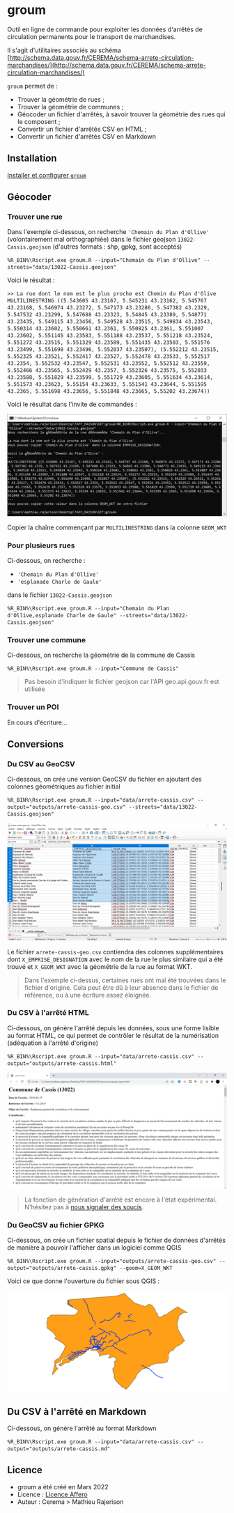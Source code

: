 # groum

Outil en ligne de commande pour exploiter les données d'arrêtés de circulation permanents pour le transport de marchandises.

Il s'agit d'utilitaires associés au schéma [http://schema.data.gouv.fr/CEREMA/schema-arrete-circulation-marchandises/](http://schema.data.gouv.fr/CEREMA/schema-arrete-circulation-marchandises/)

`groum` permet de :

- Trouver la géométrie de rues ;
- Trouver la géométrie de communes ;
- Géocoder un fichier d'arrêtés, à savoir trouver la géométrie des rues qui le composent ;
- Convertir un fichier d'arrêtés CSV en HTML ;
- Convertir un fichier d'arrêtés CSV en Markdown

## Installation
[Installer et configurer `groum`](INSTALL.md)

## Géocoder
### Trouver une rue
Dans l'exemple ci-dessous, on recherche `'Chemain du Plan d'Ollive'` (volontairement mal orthographiée) dans le fichier geojson `13022-Cassis.geojson` (d'autres formats : shp, gpkg, sont acceptés)

	%R_BIN%\Rscript.exe groum.R --input="Chemain du Plan d'Ollive" --streets="data/13022-Cassis.geojson"

Voici le résultat :

	>> La rue dont le nom est le plus proche est Chemin du Plan d'Olive
	MULTILINESTRING ((5.543605 43.23167, 5.545231 43.23162, 5.545767 43.23168, 5.546974 43.23272, 5.547173 43.23286, 5.547382 43.2329, 5.547532 43.23299, 5.547688 43.23323, 5.54845 43.23389, 5.548771 43.23435, 5.549115 43.23456, 5.549528 43.23515, 5.549834 43.23543, 5.550314 43.23602, 5.550661 43.2361, 5.550825 43.2361, 5.551007 43.23602, 5.551145 43.23583, 5.551188 43.23537, 5.551218 43.23524, 5.551272 43.23515, 5.551329 43.23509, 5.551435 43.23503, 5.551576 43.23499, 5.551698 43.23496, 5.552037 43.23507), (5.552212 43.23515, 5.552325 43.23521, 5.552417 43.23527, 5.552478 43.23533, 5.552517 43.2354, 5.552532 43.23547, 5.552531 43.23552, 5.552512 43.23559, 5.552466 43.23565, 5.552429 43.2357, 5.552326 43.23575, 5.552033 43.23588, 5.551829 43.23599, 5.551729 43.23605, 5.551634 43.23614, 5.551573 43.23623, 5.55154 43.23633, 5.551541 43.23644, 5.551595 43.2365, 5.551698 43.23656, 5.551848 43.23665, 5.55202 43.23674))

Voici le résultat dans l'invite de commandes :

![](files/geocode-single.png)

Copier la chaîne commençant par `MULTILINESTRING` dans la colonne `GEOM_WKT`

### Pour plusieurs rues
Ci-dessous, on recherche : 

- `'Chemain du Plan d'Ollive'`
- `'esplanade Charle de Gaule'`

dans le fichier `13022-Cassis.geojson`

	%R_BIN%\Rscript.exe groum.R --input="Chemain du Plan d'Ollive,esplanade Charle de Gaule" --streets="data/13022-Cassis.geojson"

### Trouver une commune
Ci-dessous, on recherche la géométrie de la commune de Cassis

	%R_BIN%\Rscript.exe groum.R --input="Commune de Cassis"

> Pas besoin d'indiquer le fichier geojson car l'API geo.api.gouv.fr est utilisée

### Trouver un POI
En cours d'écriture...

## Conversions
### Du CSV au GeoCSV
Ci-dessous, on crée une version GeoCSV du fichier en ajoutant des colonnes géométriques au fichier initial

	%R_BIN%\Rscript.exe groum.R --input="data/arrete-cassis.csv" --output="outputs/arrete-cassis-geo.csv" --streets="data/13022-Cassis.geojson"

![](files/geocode.png)

Le fichier `arrete-cassis-geo.csv` contiendra des colonnes supplémentaires dont `X_EMPRISE_DESIGNATION` avec le nom de la rue le plus similaire qui a été trouvé et `X_GEOM_WKT` avec la géométrie de la rue au format WKT.

> Dans l'exemple ci-dessus, certaines rues ont mal été trouvées dans le fichier d'origine. Cela peut être dû à leur absence dans le fichier de référence, ou à une écriture assez éloignée.

### Du CSV à l'arrêté HTML
Ci-dessous, on génère l'arrêté depuis les données, sous une forme lisible au format HTML, ce qui permet de contrôler le résultat de la numérisation (adéquation à l'arrêté d'origine)

	%R_BIN%\Rscript.exe groum.R --input="data/arrete-cassis.csv" --output="outputs/arrete-cassis.html"

![](files/html.png)

> La fonction de génération d'arrêté est encore à l'état expérimental. N'hésitez pas à [nous signaler des soucis](https://github.com/CEREMA/groum/issues).

### Du GeoCSV au fichier GPKG
Ci-dessous, on crée un fichier spatial depuis le fichier de données d'arrêtés de manière à pouvoir l'afficher dans un logiciel comme QGIS

	%R_BIN%\Rscript.exe groum.R --input="outputs/arrete-cassis-geo.csv" --output="outputs/arrete-cassis.gpkg" --geom=X_GEOM_WKT

Voici ce que donne l'ouverture du fichier sous QGIS :

![](files/spatial.png)

## Du CSV à l'arrêté en Markdown
Ci-dessous, on génère l'arrêté au format Markdown

	%R_BIN%\Rscript.exe groum.R --input="data/arrete-cassis.csv" --output="outputs/arrete-cassis.md"

## Licence
- groum a été créé en Mars 2022
- Licence : [Licence Affero](LICENSE)  
- Auteur : Cerema > Mathieu Rajerison
